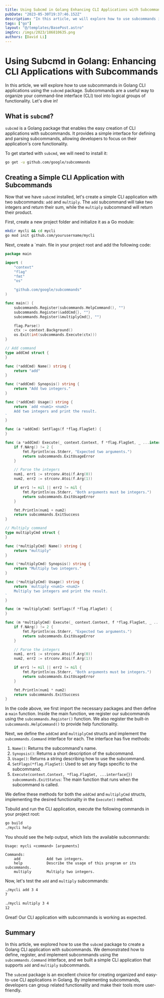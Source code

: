 ```yaml
---
title: Using Subcmd in Golang Enhancing CLI Applications with Subcommands
pubDate: "2023-05-30T19:37:46.152Z"
description: "In this article, we will explore how to use subcommands in Golang CLI applications using the `subcmd` package"
tags: ["go"]
layout: "@/templates/BasePost.astro"
imgSrc: /imgs/2023/186810635.png
authors: [David Li]
---
```

# Using Subcmd in Golang: Enhancing CLI Applications with Subcommands

In this article, we will explore how to use subcommands in Golang CLI applications using the `subcmd` package. Subcommands are a useful way to organize your command-line interface (CLI) tool into logical groups of functionality. Let's dive in!

## What is `subcmd`?

`subcmd` is a Golang package that enables the easy creation of CLI applications with subcommands. It provides a simple interface for defining and parsing subcommands, allowing developers to focus on their application's core functionality.

To get started with `subcmd`, we will need to install it:

```bash
go get -u github.com/google/subcommands
```

## Creating a Simple CLI Application with Subcommands

Now that we have `subcmd` installed, let's create a simple CLI application with two subcommands: `add` and `multiply`. The `add` subcommand will take two integers and return their sum, while the `multiply` subcommand will return their product.

First, create a new project folder and initialize it as a Go module:

```bash
mkdir mycli && cd mycli
go mod init github.com/yourusername/mycli
```

Next, create a `main. file in your project root and add the following code:

```go
package main

import (
	"context"
	"flag"
	"fmt"
	"os"

	"github.com/google/subcommands"
)

func main() {
	subcommands.Register(subcommands.HelpCommand(), "")
	subcommands.Register(&addCmd{}, "")
	subcommands.Register(&multiplyCmd{}, "")

	flag.Parse()
	ctx := context.Background()
	os.Exit(int(subcommands.Execute(ctx)))
}

// Add command
type addCmd struct {
}

func (*addCmd) Name() string {
	return "add"
}

func (*addCmd) Synopsis() string {
	return "Add two integers."
}

func (*addCmd) Usage() string {
	return `add <num1> <num2>
	Add two integers and print the result.
`
}

func (a *addCmd) SetFlags(f *flag.FlagSet) {
}

func (a *addCmd) Execute(_ context.Context, f *flag.FlagSet, _ ...interface{}) subcommands.ExitStatus {
	if f.NArg() != 2 {
		fmt.Fprintln(os.Stderr, "Expected two arguments.")
		return subcommands.ExitUsageError
	}

	// Parse the integers
	num1, err1 := strconv.Atoi(f.Arg(0))
	num2, err2 := strconv.Atoi(f.Arg(1))

	if err1 != nil || err2 != nil {
		fmt.Fprintln(os.Stderr, "Both arguments must be integers.")
		return subcommands.ExitUsageError
	}

	fmt.Println(num1 + num2)
	return subcommands.ExitSuccess
}

// Multiply command
type multiplyCmd struct {
}

func (*multiplyCmd) Name() string {
	return "multiply"
}

func (*multiplyCmd) Synopsis() string {
	return "Multiply two integers."
}

func (*multiplyCmd) Usage() string {
	return `multiply <num1> <num2>
	Multiply two integers and print the result.
`
}

func (m *multiplyCmd) SetFlags(f *flag.FlagSet) {
}

func (m *multiplyCmd) Execute(_ context.Context, f *flag.FlagSet, _ ...interface{}) subcommands.ExitStatus {
	if f.NArg() != 2 {
		fmt.Fprintln(os.Stderr, "Expected two arguments.")
		return subcommands.ExitUsageError
	}

	// Parse the integers
	num1, err1 := strconv.Atoi(f.Arg(0))
	num2, err2 := strconv.Atoi(f.Arg(1))

	if err1 != nil || err2 != nil {
		fmt.Fprintln(os.Stderr, "Both arguments must be integers.")
		return subcommands.ExitUsageError
	}

	fmt.Println(num1 * num2)
	return subcommands.ExitSuccess
}
```

In the code above, we first import the necessary packages and then define a `main` function. Inside the main function, we register our subcommands using the `subcommands.Register()` function. We also register the built-in `subcommands.HelpCommand()` to provide help functionality.

Next, we define the `addCmd` and `multiplyCmd` structs and implement the `subcommands.Command` interface for each. The interface has five methods:

1. `Name()`: Returns the subcommand's name.
2. `Synopsis()`: Returns a short description of the subcommand.
3. `Usage()`: Returns a string describing how to use the subcommand.
4. `SetFlags(*flag.FlagSet)`: Used to set any flags specific to the subcommand.
5. `Execute(context.Context, *flag.FlagSet, ...interface{}) subcommands.ExitStatus`: The main function that runs when the subcommand is called.

We define these methods for both the `addCmd` and `multiplyCmd` structs, implementing the desired functionality in the `Execute()` method.

Tobuild and run the CLI application, execute the following commands in your project root:

```bash
go build
./mycli help
```

You should see the help output, which lists the available subcommands:

```
Usage: mycli <command> [arguments]

Commands:
	add            Add two integers.
	help           Describe the usage of this program or its subcommands.
	multiply       Multiply two integers.
```

Now, let's test the `add` and `multiply` subcommands:

```bash
./mycli add 3 4
7

./mycli multiply 3 4
12
```

Great! Our CLI application with subcommands is working as expected.

## Summary

In this article, we explored how to use the `subcmd` package to create a Golang CLI application with subcommands. We demonstrated how to define, register, and implement subcommands using the `subcommands.Command` interface, and we built a simple CLI application that supports `add` and `multiply` subcommands.

The `subcmd` package is an excellent choice for creating organized and easy-to-use CLI applications in Golang. By implementing subcommands, developers can group related functionality and make their tools more user-friendly.

